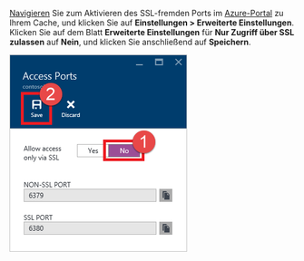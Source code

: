 [Navigieren](../articles/redis-cache/cache-configure.md#configure-redis-cache-settings) Sie zum Aktivieren des SSL-fremden Ports im [Azure-Portal](https://portal.azure.com) zu Ihrem Cache, und klicken Sie auf **Einstellungen > Erweiterte Einstellungen**. Klicken Sie auf dem Blatt **Erweiterte Einstellungen** für **Nur Zugriff über SSL zulassen** auf **Nein**, und klicken Sie anschließend auf **Speichern**.

![Redis Cache: Einstellungen](media/redis-cache-non-ssl-port/redis-cache-non-ssl-port.png)



<!--HONumber=Nov16_HO2-->


